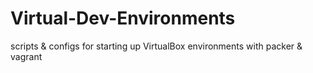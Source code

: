 # Virtual-Dev-Environments
scripts &amp; configs for starting up VirtualBox environments with packer &amp; vagrant
